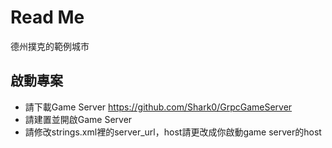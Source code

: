 # Read Me
德州撲克的範例城市

## 啟動專案
* 請下載Game Server https://github.com/Shark0/GrpcGameServer
* 請建置並開啟Game Server
* 請修改strings.xml裡的server_url，host請更改成你啟動game server的host
